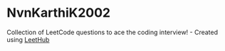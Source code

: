 # NvnKarthiK2002
Collection of LeetCode questions to ace the coding interview! - Created using [LeetHub](https://github.com/QasimWani/LeetHub)
